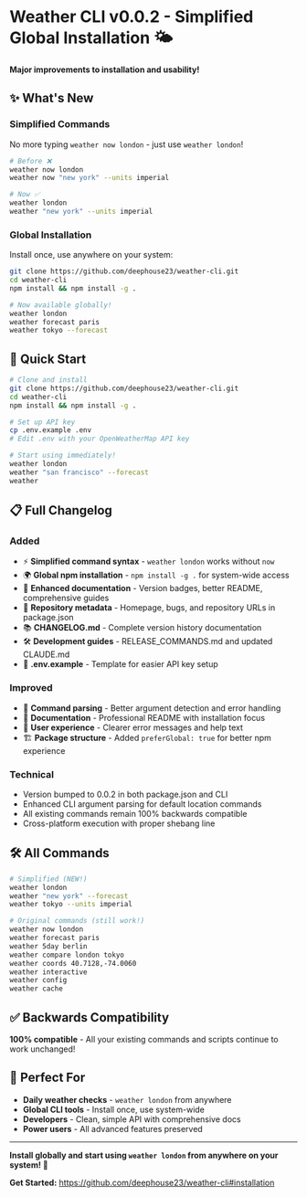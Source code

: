 # Weather CLI v0.0.2 - Simplified Global Installation 🌤️

**Major improvements to installation and usability!**

## ✨ What's New

### Simplified Commands
No more typing `weather now london` - just use `weather london`!

```bash
# Before ❌
weather now london
weather now "new york" --units imperial

# Now ✅
weather london  
weather "new york" --units imperial
```

### Global Installation  
Install once, use anywhere on your system:

```bash
git clone https://github.com/deephouse23/weather-cli.git
cd weather-cli
npm install && npm install -g .

# Now available globally!
weather london
weather forecast paris
weather tokyo --forecast
```

## 🚀 Quick Start

```bash
# Clone and install
git clone https://github.com/deephouse23/weather-cli.git
cd weather-cli
npm install && npm install -g .

# Set up API key  
cp .env.example .env
# Edit .env with your OpenWeatherMap API key

# Start using immediately!
weather london
weather "san francisco" --forecast
weather
```

## 📋 Full Changelog

### Added
- ⚡ **Simplified command syntax** - `weather london` works without `now`
- 🌍 **Global npm installation** - `npm install -g .` for system-wide access
- 📝 **Enhanced documentation** - Version badges, better README, comprehensive guides
- 🔧 **Repository metadata** - Homepage, bugs, and repository URLs in package.json
- 📚 **CHANGELOG.md** - Complete version history documentation
- 🛠️ **Development guides** - RELEASE_COMMANDS.md and updated CLAUDE.md
- 📄 **.env.example** - Template for easier API key setup

### Improved
- 🎯 **Command parsing** - Better argument detection and error handling
- 📖 **Documentation** - Professional README with installation focus
- 🔄 **User experience** - Clearer error messages and help text
- 🏗️ **Package structure** - Added `preferGlobal: true` for better npm experience

### Technical
- Version bumped to 0.0.2 in both package.json and CLI
- Enhanced CLI argument parsing for default location commands
- All existing commands remain 100% backwards compatible
- Cross-platform execution with proper shebang line

## 🛠️ All Commands

```bash
# Simplified (NEW!)
weather london
weather "new york" --forecast
weather tokyo --units imperial

# Original commands (still work!)
weather now london
weather forecast paris  
weather 5day berlin
weather compare london tokyo
weather coords 40.7128,-74.0060
weather interactive
weather config
weather cache
```

## ✅ Backwards Compatibility

**100% compatible** - All your existing commands and scripts continue to work unchanged!

## 🎯 Perfect For

- **Daily weather checks** - `weather london` from anywhere
- **Global CLI tools** - Install once, use system-wide  
- **Developers** - Clean, simple API with comprehensive docs
- **Power users** - All advanced features preserved

---

**Install globally and start using `weather london` from anywhere on your system! 🎉**

**Get Started:** https://github.com/deephouse23/weather-cli#installation